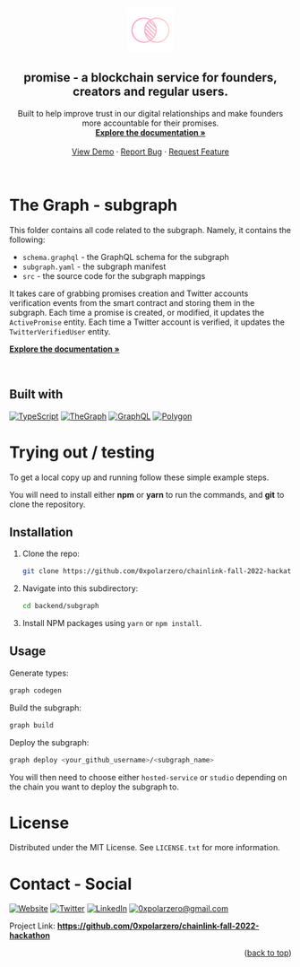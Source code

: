 <a name="readme-top"></a>

<!-- PROJECT LOGO -->
<br />
<div align="center">
  <a href="https://github.com/0xpolarzero/chainlink-fall-2022-hackathon">
    <img src="../../resources/asset/logo.svg" alt="Logo" width="80" height="80">
  </a>

<h2 align="center"><b>promise</b> - a blockchain service for founders, creators and regular users.</h3>

  <p align="center">
    Built to help improve trust in our digital relationships and make founders more accountable for their promises.
    <br />
    <a href="https://docs.usepromise.xyz/"><strong>Explore the documentation »</strong></a>
    <br /><br />
    <a href="https://usepromise.xyz/">View Demo</a>
    ·
    <a href="https://github.com/0xpolarzero/chainlink-fall-2022-hackathon/tree/main/backend/subgraph/issues">Report Bug</a>
    ·
    <a href="https://github.com/0xpolarzero/chainlink-fall-2022-hackathon/tree/main/backend/subgraph/issues">Request Feature</a>
  </p>
</div>

<br />

<!-- ABOUT THE PROJECT -->

# The Graph - subgraph

This folder contains all code related to the subgraph. Namely, it contains the following:

- `schema.graphql` - the GraphQL schema for the subgraph
- `subgraph.yaml` - the subgraph manifest
- `src` - the source code for the subgraph mappings

It takes care of grabbing promises creation and Twitter accounts verification events from the smart contract and storing them in the subgraph. Each time a promise is created, or modified, it updates the `ActivePromise` entity. Each time a Twitter account is verified, it updates the `TwitterVerifiedUser` entity.

<a href="https://docs.usepromise.xyz/"><strong>Explore the documentation »</strong></a>

<br />

## Built with

[![TypeScript]](https://www.typescriptlang.org/)
[![TheGraph]](https://thegraph.com/en/)
[![GraphQL]](https://graphql.org/)
[![Polygon]](https://polygon.technology/)

<!-- GETTING STARTED -->

<!----><a id="testing"></a>

# Trying out / testing

<p>To get a local copy up and running follow these simple example steps.</p>
<p>You will need to install either <strong>npm</strong> or <strong>yarn</strong> to run the commands, and <strong>git</strong> to clone the repository.</p>

## Installation

1. Clone the repo:
   ```sh
   git clone https://github.com/0xpolarzero/chainlink-fall-2022-hackathon
   ```
2. Navigate into this subdirectory:
   ```sh
   cd backend/subgraph
   ```
3. Install NPM packages using `yarn` or `npm install`.

## Usage

Generate types:

```sh
graph codegen
```

Build the subgraph:

```sh
graph build
```

Deploy the subgraph:

```sh
graph deploy <your_github_username>/<subgraph_name>
```

You will then need to choose either `hosted-service` or `studio` depending on the chain you want to deploy the subgraph to.

# License

Distributed under the MIT License. See `LICENSE.txt` for more information.

<!----><a id="contact"></a>

# Contact - Social

[![Website][website]](https://polarzero.xyz/)
[![Twitter][twitter]](https://twitter.com/0xpolarzero/)
[![LinkedIn][linkedin]](https://www.linkedin.com/in/antton-lepretre/)
[![0xpolarzero@gmail.com][email]](mailto:0xpolarzero@gmail.com)

Project Link: <strong><a href="https://github.com/0xpolarzero/chainlink-fall-2022-hackathon">https://github.com/0xpolarzero/chainlink-fall-2022-hackathon</a></strong>

<p align="right">(<a href="#readme-top">back to top</a>)</p>

<!-- MARKDOWN LINKS & IMAGES -->
<!-- https://www.markdownguide.org/basic-syntax/#reference-style-links -->

[website]: https://img.shields.io/badge/website-000000?style=for-the-badge&logo=About.me&logoColor=white
[twitter]: https://img.shields.io/badge/Twitter-1DA1F2?style=for-the-badge&logo=twitter&logoColor=white
[linkedin]: https://img.shields.io/badge/LinkedIn-0077B5?style=for-the-badge&logo=linkedin&logoColor=white
[email]: https://img.shields.io/badge/0xpolarzero@gmail.com-D14836?style=for-the-badge&logo=gmail&logoColor=white
[typescript]: https://img.shields.io/badge/TypeScript-007ACC.svg?style=for-the-badge&logo=TypeScript&logoColor=white
[thegraph]: https://custom-icon-badges.demolab.com/badge/TheGraph-0C0A1C?style=for-the-badge&logo=thegraph&logoColor=white
[graphql]: https://img.shields.io/badge/GraphQL-E10098.svg?style=for-the-badge&logo=GraphQL&logoColor=white
[polygon]: https://custom-icon-badges.demolab.com/badge/Polygon-7342DC?style=for-the-badge&logo=polygon&logoColor=white
